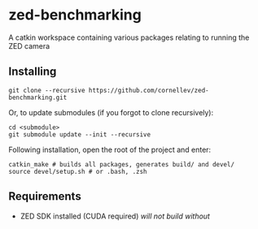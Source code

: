 # zed-benchmarking
A catkin workspace containing various packages relating to running the ZED camera

## Installing

`git clone --recursive https://github.com/cornellev/zed-benchmarking.git`

Or, to update submodules (if you forgot to clone recursively):

```
cd <submodule>
git submodule update --init --recursive
```

Following installation, open the root of the project and enter:

```
catkin_make # builds all packages, generates build/ and devel/
source devel/setup.sh # or .bash, .zsh
```

## Requirements

* ZED SDK installed (CUDA required) *will not build without*